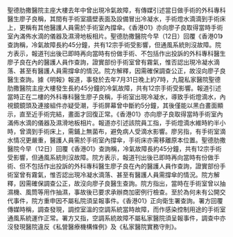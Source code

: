 聖德肋撒醫院主座大樓去年中曾出現冷氣故障，有傳媒引述當日做手術的外科專科醫生廖子良稱，其間有手術室牆壁表面及設備冒出冷凝水，手術燈水滴滴到手術床上，更稱有其他醫護人員需於手術室內撐傘。《香港01》亦向廖子良取得當時手術室內滿佈水滴的儀器及濕滑地板相片。聖德肋撒醫院今早（12日）回覆《香港01》查詢稱，冷氣故障長約45分鐘，共有12宗手術受影響，但通風系統則沒故障。院方表示，報道刊出後已即時再向當時有份做手術、不包括作出投訴的外科專科醫生廖子良在內的醫護人員作查詢，證實部份手術室曾有霧氣，惟否認出現冷凝水滴落、甚至有醫護人員需撐傘的情況。院方解釋，因需確保調查公正，故沒向廖子良醫生查詢。據《明報》報道，事發於去年7月31日晚上約7時，九龍私家醫院聖德肋撒醫院主座大樓發生長約45分鐘的冷氣故障，共有12宗手術受影響。報道引述當時正在二樓的外科專科醫生廖子良稱，手術室出現冷凝水，導致手術燈滴水，內視鏡鏡頭及連接組件亦疑受潮，手術屏幕曾中斷約5分鐘，其後僅能以黑白畫面顯示，直至近手術完結，畫面才回復正常。《香港01》亦向廖子良取得當時手術室內滿佈水滴的儀器及濕滑地板相片。報道亦引述該院員工指，手術燈滴水維時約半小時，曾滴到手術床上，需鋪上無菌布，避免病人受滴水影響。廖另指，有手術室滴水情况更嚴重，醫護人員需於手術室內撐傘，手術床亦需移離原本位置。聖德肋撒醫院今早（12日）回覆《香港01》查詢稱，冷氣故障長約45分鐘，共有12宗手術受影響，但通風系統則沒故障。院方表示，報道刊出後已即時再向當時有份做手術、但不包括作出投訴的外科專科醫生廖子良在內的醫護人員作查詢，證實部份手術室曾有霧氣，惟否認出現冷凝水滴落、甚至有醫護人員需撐傘的情況。院方解釋，因需確保調查公正，故沒向廖子良醫生查詢。院方指出，當時在手術室曾以抽濕機、風筒等用作抽濕，事故後已要求承辦商加密例行檢查。至於為何未有公開交代事件，院方重申因不屬私院須呈報事件。《香港01》正向衛生署查詢。署方回覆傳媒時稱，調查發現，調控室溫的空調系統當時故障，而作感染控制用途的手術室通風系統運作正常。署方又指，空調系統故障不屬私家醫院須呈報事件，調查中亦沒發現醫院違反《私營醫療機構條例》及《私家醫院實務守則》。